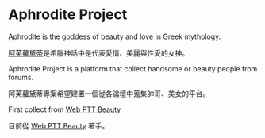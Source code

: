 # Aphrodite Project
Aphrodite is the goddess of beauty and love in Greek mythology.

[阿芙蘿黛蒂](https://zh.wikipedia.org/wiki/%E9%98%BF%E4%BD%9B%E6%B4%9B%E7%8B%84%E5%BF%92)是希臘神話中是代表愛情、美麗與性愛的女神。

Aphrodite Project is a platform that collect handsome or beauty people from forums.

阿芙蘿黛蒂專案希望建置一個從各論壇中蒐集帥哥、美女的平台。

First collect from [Web PTT Beauty](https://www.ptt.cc/bbs/Beauty/index.html)

目前從 [Web PTT Beauty](https://www.ptt.cc/bbs/Beauty/index.html) 著手。
